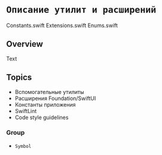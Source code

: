 # ``Описание утилит и расширений``

Constants.swift
Extensions.swift
Enums.swift

## Overview

Text

## Topics

* Вспомогательные утилиты
* Расширения Foundation/SwiftUI
* Константы приложения
* SwiftLint
* Code style guidelines

### Group

- ``Symbol``
